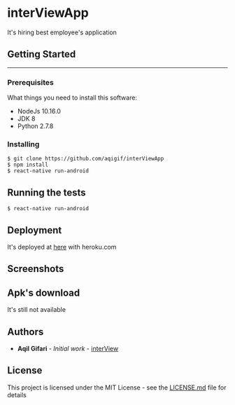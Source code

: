 # interViewApp

It's hiring best employee's application

## Getting Started

----

### Prerequisites

What things you need to install this software:

* NodeJs 10.16.0
* JDK 8
* Python 2.7.8

### Installing

```
$ git clone https://github.com/aqigif/interViewApp
$ npm install
$ react-native run-android
```

## Running the tests

```
$ react-native run-android
```

## Deployment

It's deployed at [here](http://interview-u.herokuapp.com/) with heroku.com

## Screenshots



## Apk's download

It's still not available

## Authors

* **Aqil Gifari** - *Initial work* - [interView](https://github.com/aqigif)

## License

This project is licensed under the MIT License - see the [LICENSE.md](LICENSE.md) file for details
